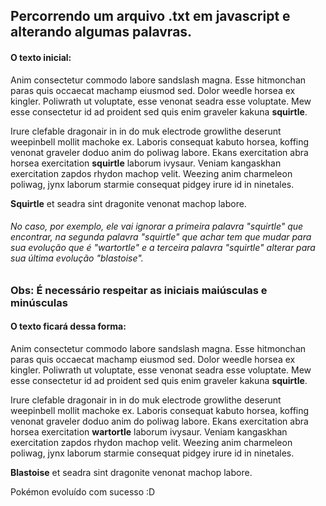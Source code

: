 <h2> Percorrendo um arquivo .txt em javascript e alterando algumas palavras. </h2>

<h4>O texto inicial: </h4>

Anim consectetur commodo labore sandslash magna. Esse hitmonchan paras quis occaecat machamp eiusmod sed. Dolor weedle horsea ex kingler. Poliwrath ut voluptate, esse venonat seadra esse voluptate. Mew esse consectetur id ad proident sed quis enim graveler kakuna <b>squirtle</b>.

Irure clefable dragonair in in do muk electrode growlithe deserunt weepinbell mollit machoke ex. Laboris consequat kabuto horsea, koffing venonat graveler doduo anim do poliwag labore. Ekans exercitation abra horsea exercitation <b>squirtle</b> laborum ivysaur. Veniam kangaskhan exercitation zapdos rhydon machop velit. Weezing anim charmeleon poliwag, jynx laborum starmie consequat pidgey irure id in ninetales.

<b>Squirtle</b> et seadra sint dragonite venonat machop labore.

<h6>No caso, por exemplo, ele vai ignorar a primeira palavra "squirtle" que encontrar, na segunda palavra "squirtle" que achar tem que mudar para sua evolução que é "wartortle" e a terceira palavra "squirtle" alterar para sua última evolução "blastoise".</h6>

<h3>Obs: É necessário respeitar as iniciais maiúsculas e minúsculas</h3>

<h4>O texto ficará dessa forma:</h4>

Anim consectetur commodo labore sandslash magna. Esse hitmonchan paras quis occaecat machamp eiusmod sed. Dolor weedle horsea ex kingler. Poliwrath ut voluptate, esse venonat seadra esse voluptate. Mew esse consectetur id ad proident sed quis enim graveler kakuna <b>squirtle</b>.

Irure clefable dragonair in in do muk electrode growlithe deserunt weepinbell mollit machoke ex. Laboris consequat kabuto horsea, koffing venonat graveler doduo anim do poliwag labore. Ekans exercitation abra horsea exercitation <b>wartortle</b> laborum ivysaur. Veniam kangaskhan exercitation zapdos rhydon machop velit. Weezing anim charmeleon poliwag, jynx laborum starmie consequat pidgey irure id in ninetales.

<b>Blastoise</b> et seadra sint dragonite venonat machop labore.

Pokémon evoluído com sucesso :D
